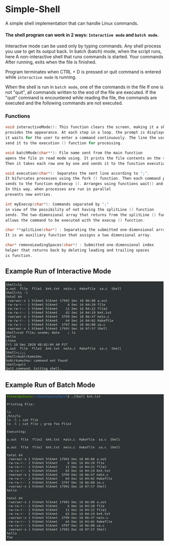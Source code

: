 # Simple-Shell
A simple shell implementation that can handle Linux commands.


#### The shell program can work in 2 ways: `Interactive mode` and `batch mode`.

Interactive mode can be used only by typing commands.
Any shell process you use to get its output back.
In batch (batch) mode, when the script runs, here
A non-interactive shell that runs commands is started. Your commands
After running, exits when the file is finished.



Program terminates when CTRL + D is pressed or quit command is entered while `interactive mode` is running.


When the shell is run in `batch mode`, one of the commands in the file
If one is not "quit", all commands written to the end of the file are executed.
If the "quit" command is encountered while reading the file, the
commands are executed and the following commands are not executed.


### Functions

```c
void interactiveMode(): This function clears the screen, making it a shell
provides the appearance. At each step in a loop, the prompt is displayed on the screen.
it waits for the user to enter a command continuously. The line the user entered
send it to the execution () function for processing.
```

```c
void batchMode(char**): File name sent from the main function
opens the file in read mode using. It prints the file contents on the screen first.
Then it takes each row one by one and sends it to the function execution () to process those lines.
```


```c
void execution(char*): Separates the sent line according to ";". 
It bifurcates processes using the fork () function. Then each command parsed, 
sends to the function myExecvp (). Arranges using functions wait() and waitpid() execute the processes. 
In this way, when processes are run in parallel
prevents new entries. 
```


```c
int myExecvp(char*): Commands separated by ";"
in view of the possibility of not having the splitLine () function
sends. The two-dimensional array that returns from the splitLine () function
allows the command to be executed with the execvp () function.
```


```c
char **splitLine(char*) : Separating the submitted one-dimensional array into spaces.
It is an auxiliary function that assigns a two dimensional array.
```

```c
char* removeLeadingSpaces(char*) : Submitted one-dimensional index
helper that returns back by deleting leading and trailing spaces
is function.
```

## Example Run of Interactive Mode
![alt text](https://github.com/htutuncu/Simple-Shell/blob/main/interactiveMode.PNG "Interactive Mode")

## Example Run of Batch Mode
![alt text](https://github.com/htutuncu/Simple-Shell/blob/main/batchMode.PNG "Batch Mode")



